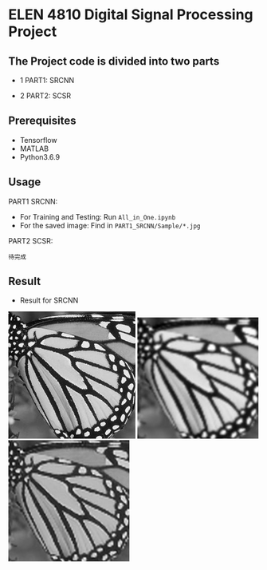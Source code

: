 # ELEN 4810 Digital Signal Processing Project

## The Project code is divided into two parts

* 1 PART1: SRCNN 

* 2 PART2: SCSR 

## Prerequisites
* Tensorflow
* MATLAB
* Python3.6.9

## Usage
PART1 SRCNN: 
* For Training and Testing: Run ```All_in_One.ipynb```
* For the saved image: Find in ```PART1_SRCNN/Sample/*.jpg```

PART2 SCSR:
```
待完成
```

## Result
* Result for SRCNN

![orig](https://github.com/ms5898/DSP-Project/blob/master/PART1_SRCNN/Sample/butterfly_GT_hr.jpg)
![bicubic](https://github.com/ms5898/DSP-Project/blob/master/PART1_SRCNN/Sample/butterfly_GT_lr.jpg)
![srcnn](https://github.com/ms5898/DSP-Project/blob/master/PART1_SRCNN/Sample/butterfly_GT_SRCNN.jpg)
